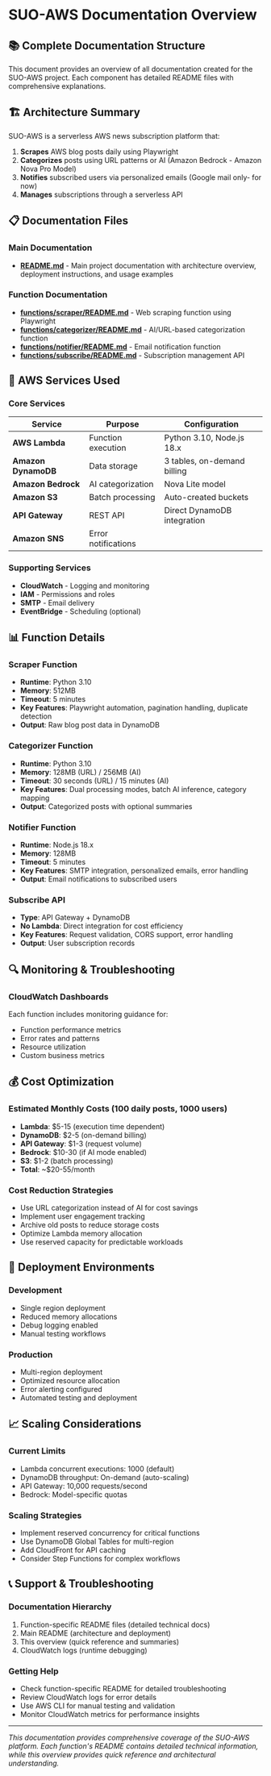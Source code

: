 # SUO-AWS Documentation Overview

## 📚 Complete Documentation Structure

This document provides an overview of all documentation created for the SUO-AWS project. Each component has detailed README files with comprehensive explanations.

## 🏗️ Architecture Summary

SUO-AWS is a serverless AWS news subscription platform that:

1. **Scrapes** AWS blog posts daily using Playwright
2. **Categorizes** posts using URL patterns or AI (Amazon Bedrock - Amazon Nova Pro Model)
3. **Notifies** subscribed users via personalized emails (Google mail only- for now)
4. **Manages** subscriptions through a serverless API

## 📋 Documentation Files

### Main Documentation
- **[README.md](./README.md)** - Main project documentation with architecture overview, deployment instructions, and usage examples

### Function Documentation
- **[functions/scraper/README.md](./functions/scraper/README.md)** - Web scraping function using Playwright
- **[functions/categorizer/README.md](./functions/categorizer/README.md)** - AI/URL-based categorization function
- **[functions/notifier/README.md](./functions/notifier/README.md)** - Email notification function
- **[functions/subscribe/README.md](./functions/subscribe/README.md)** - Subscription management API

## 🔧 AWS Services Used

### Core Services
| Service | Purpose | Configuration |
|---------|---------|---------------|
| **AWS Lambda** | Function execution | Python 3.10, Node.js 18.x |
| **Amazon DynamoDB** | Data storage | 3 tables, on-demand billing |
| **Amazon Bedrock** | AI categorization | Nova Lite model |
| **Amazon S3** | Batch processing | Auto-created buckets |
| **API Gateway** | REST API | Direct DynamoDB integration |
| **Amazon SNS** | Error notifications |

### Supporting Services
- **CloudWatch** - Logging and monitoring
- **IAM** - Permissions and roles
- **SMTP** - Email delivery
- **EventBridge** - Scheduling (optional)

## 📊 Function Details

### Scraper Function
- **Runtime**: Python 3.10
- **Memory**: 512MB
- **Timeout**: 5 minutes
- **Key Features**: Playwright automation, pagination handling, duplicate detection
- **Output**: Raw blog post data in DynamoDB

### Categorizer Function
- **Runtime**: Python 3.10
- **Memory**: 128MB (URL) / 256MB (AI)
- **Timeout**: 30 seconds (URL) / 15 minutes (AI)
- **Key Features**: Dual processing modes, batch AI inference, category mapping
- **Output**: Categorized posts with optional summaries

### Notifier Function
- **Runtime**: Node.js 18.x
- **Memory**: 128MB
- **Timeout**: 5 minutes
- **Key Features**: SMTP integration, personalized emails, error handling
- **Output**: Email notifications to subscribed users

### Subscribe API
- **Type**: API Gateway + DynamoDB
- **No Lambda**: Direct integration for cost efficiency
- **Key Features**: Request validation, CORS support, error handling
- **Output**: User subscription records

## 🔍 Monitoring & Troubleshooting

### CloudWatch Dashboards
Each function includes monitoring guidance for:
- Function performance metrics
- Error rates and patterns
- Resource utilization
- Custom business metrics

## 💰 Cost Optimization

### Estimated Monthly Costs (100 daily posts, 1000 users)
- **Lambda**: $5-15 (execution time dependent)
- **DynamoDB**: $2-5 (on-demand billing)
- **API Gateway**: $1-3 (request volume)
- **Bedrock**: $10-30 (if AI mode enabled)
- **S3**: $1-2 (batch processing)
- **Total**: ~$20-55/month

### Cost Reduction Strategies
- Use URL categorization instead of AI for cost savings
- Implement user engagement tracking
- Archive old posts to reduce storage costs
- Optimize Lambda memory allocation
- Use reserved capacity for predictable workloads

## 🚀 Deployment Environments

### Development
- Single region deployment
- Reduced memory allocations
- Debug logging enabled
- Manual testing workflows

### Production
- Multi-region deployment
- Optimized resource allocation
- Error alerting configured
- Automated testing and deployment

## 📈 Scaling Considerations

### Current Limits
- Lambda concurrent executions: 1000 (default)
- DynamoDB throughput: On-demand (auto-scaling)
- API Gateway: 10,000 requests/second
- Bedrock: Model-specific quotas

### Scaling Strategies
- Implement reserved concurrency for critical functions
- Use DynamoDB Global Tables for multi-region
- Add CloudFront for API caching
- Consider Step Functions for complex workflows

## 📞 Support & Troubleshooting

### Documentation Hierarchy
1. Function-specific README files (detailed technical docs)
2. Main README (architecture and deployment)
3. This overview (quick reference and summaries)
4. CloudWatch logs (runtime debugging)

### Getting Help
- Check function-specific README for detailed troubleshooting
- Review CloudWatch logs for error details
- Use AWS CLI for manual testing and validation
- Monitor CloudWatch metrics for performance insights

---

*This documentation provides comprehensive coverage of the SUO-AWS platform. Each function's README contains detailed technical information, while this overview provides quick reference and architectural understanding.*